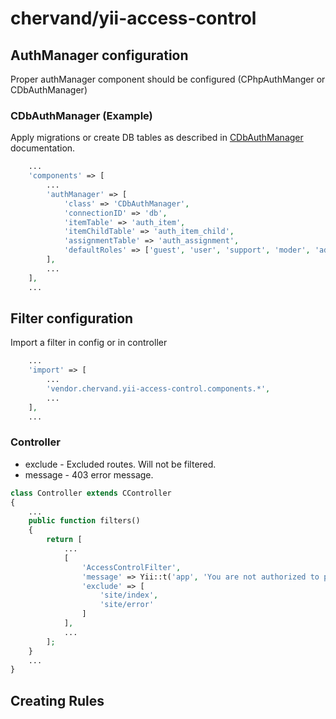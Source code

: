 # chervand/yii-access-control

## AuthManager configuration

Proper authManager component should be configured (CPhpAuthManger or CDbAuthManager)

### CDbAuthManager (Example)

Apply migrations or create DB tables as described in [CDbAuthManager](http://www.yiiframework.com/doc/api/1.1/CDbAuthManager) documentation.

```php
    ...
	'components' => [
	    ...
		'authManager' => [
			'class' => 'CDbAuthManager',
			'connectionID' => 'db',
			'itemTable' => 'auth_item',
			'itemChildTable' => 'auth_item_child',
			'assignmentTable' => 'auth_assignment',
			'defaultRoles' => ['guest', 'user', 'support', 'moder', 'admin'],
		],
		...
    ],
    ...
```

## Filter configuration

Import a filter in config or in controller

```php
    ...
	'import' => [
	    ...
		'vendor.chervand.yii-access-control.components.*',
		...
	],
	...
```

### Controller

- exclude - Excluded routes. Will not be filtered.
- message - 403 error message.

```php
class Controller extends CController
{
    ...
	public function filters()
	{
		return [
		    ...
			[
				'AccessControlFilter',
				'message' => Yii::t('app', 'You are not authorized to perform this action.'),
				'exclude' => [
				    'site/index',
                    'site/error'
                ]
			],
			...
		];
	}
	...
}
```

## Creating Rules
